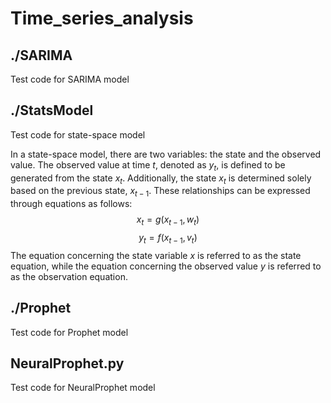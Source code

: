# Time_series_analysis

## ./SARIMA
Test code for SARIMA model

## ./StatsModel
Test code for state-space model

In a state-space model, there are two variables: the state and the observed value. The observed value at time $t$, denoted as $y_t$, is defined to be generated from the state $x_t$. Additionally, the state $x_t$ is determined solely based on the previous state, $x_{t-1}$. These relationships can be expressed through equations as follows:
$$x_t = g(x_{t-1},w_t)$$ 
$$y_t = f(x_{t-1},v_t)$$
The equation concerning the state variable $x$ is referred to as the state equation, while the equation concerning the observed value $y$ is referred to as the observation equation.

## ./Prophet
Test code for Prophet model

## NeuralProphet.py
Test code for NeuralProphet model
